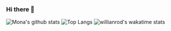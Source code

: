 ### Hi there 👋

![Mona's github stats](https://github-readme-stats.vercel.app/api?username=mona-miga&show_icons=true&theme=tokyonight)
![Top Langs](https://github-readme-stats.vercel.app/api/top-langs/?username=mona-miga&layout=compact&theme=tokyonight)
![willianrod's wakatime stats](https://github-readme-stats.vercel.app/api/wakatime?username=codingwithmona&layout=compact)



